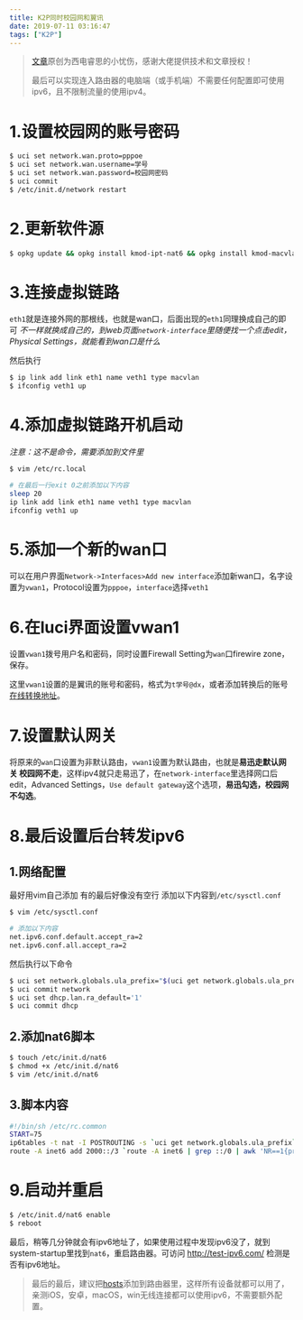 ```yaml
---
title: K2P同时校园网和翼讯
date: 2019-07-11 03:16:47
tags: ["K2P"]
---
```

> [文章](http://rs.xidian.edu.cn/forum.php?mod=viewthread&tid=906698&highlight=ipv6)原创为西电睿思的小忧伤，感谢大佬提供技术和文章授权！
>
> 最后可以实现连入路由器的电脑端（或手机端）不需要任何配置即可使用ipv6，且不限制流量的使用ipv4。

# 1.设置校园网的账号密码

```bash
$ uci set network.wan.proto=pppoe
$ uci set network.wan.username=学号
$ uci set network.wan.password=校园网密码
$ uci commit
$ /etc/init.d/network restart
```

# 2.更新软件源

```bash
$ opkg update && opkg install kmod-ipt-nat6 && opkg install kmod-macvlan && opkg install iputils-tracepath6
```

# 3.连接虚拟链路
`eth1`就是连接外网的那根线，也就是wan口，后面出现的`eth1`同理换成自己的即可
*不一样就换成自己的，到web页面`network-interface`里随便找一个点击edit，Physical Settings，就能看到wan口是什么*

然后执行

```bash
$ ip link add link eth1 name veth1 type macvlan
$ ifconfig veth1 up
```

# 4.添加虚拟链路开机启动

*注意：这不是命令，需要添加到文件里*

```bash
$ vim /etc/rc.local
```

```bash
# 在最后一行exit 0之前添加以下内容
sleep 20
ip link add link eth1 name veth1 type macvlan
ifconfig veth1 up
```

# 5.添加一个新的wan口

可以在用户界面`Network->Interfaces>Add new interface`添加新wan口，名字设置为`vwan1`，Protocol设置为`pppoe`，`interface`选择`veth1`

# 6.在luci界面设置vwan1

设置`vwan1`拨号用户名和密码，同时设置Firewall Setting为`wan`口firewire zone，保存。

这里`vwan1`设置的是翼讯的账号和密码，格式为`t学号@dx`，或者添加转换后的账号[在线转换地址](https://note286.github.io/yixun/)。
# 7.设置默认网关

将原来的`wan`口设置为非默认路由，`vwan1`设置为默认路由，也就是**易迅走默认网关 校园网不走**，这样ipv4就只走易迅了，在`network-interface`里选择网口后edit，Advanced Settings，`Use default gateway`这个选项，**易迅勾选，校园网不勾选**。

# 8.最后设置后台转发ipv6

## 1.网络配置
最好用vim自己添加 有的最后好像没有空行
添加以下内容到`/etc/sysctl.conf`

```bash
$ vim /etc/sysctl.conf
```

```bash
# 添加以下内容
net.ipv6.conf.default.accept_ra=2
net.ipv6.conf.all.accept_ra=2
```

然后执行以下命令

```bash
$ uci set network.globals.ula_prefix="$(uci get network.globals.ula_prefix | sed 's/^./d/')"
$ uci commit network
$ uci set dhcp.lan.ra_default='1'
$ uci commit dhcp
```

## 2.添加nat6脚本

```bash
$ touch /etc/init.d/nat6
$ chmod +x /etc/init.d/nat6
$ vim /etc/init.d/nat6
```

## 3.脚本内容

```bash
#!/bin/sh /etc/rc.common
START=75
ip6tables -t nat -I POSTROUTING -s `uci get network.globals.ula_prefix` -j MASQUERADE
route -A inet6 add 2000::/3 `route -A inet6 | grep ::/0 | awk 'NR==1{print "gw "$2" dev "$7}'`
```

# 9.启动并重启
```bash
$ /etc/init.d/nat6 enable
$ reboot
```

最后，稍等几分钟就会有ipv6地址了，如果使用过程中发现ipv6没了，就到system-startup里找到`nat6`，重启路由器。可访问 http://test-ipv6.com/ 检测是否有ipv6地址。

> 最后的最后，建议把[hosts](https://raw.githubusercontent.com/googlehosts/hosts/master/hosts-files/hosts)添加到路由器里，这样所有设备就都可以用了，亲测iOS，安卓，macOS，win无线连接都可以使用ipv6，不需要额外配置。
